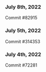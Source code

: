 ### July 8th, 2022

Commit #82915

### July 5th, 2022

Commit #314353


### July 4th, 2022

Commit #72281
